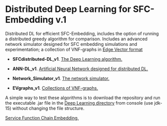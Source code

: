 # Distributed Deep Learning for SFC-Embedding v.1

Distributed DL for efficient SFC-Embedding, includes the option of running a distributed greedy algorithm for comparison. 
Includes an advanced network simulator designed for SFC embedding simulations and experimentation; 
a collection of VNF-graphs in [Edge Vector format](https://github.com/rodispantelis/EdgeVector) 

* **SFCdistributed-DL_v1**. [The Deep Learning algorithm.](SFCdistributed-DL_jar_doc)

* **ANN-DL_v1**. [Artificial Neural Network designed for distributed DL.](ANN-DL_jar_doc)

* **Network_Simulator_v1**. [The network simulator.](Network_Simulator_jar_doc)

* **EVgraphs_v1**. [Collections of VNF-graphs.](EVgraphs) 

A simple way to test these algorithms is to download the repository and run the executable .jar file in the [Deep Learning directory](SFCdistributed-DL_jar_doc) 
from console (use jdk-15) without changing the file structure.

 [Service Function Chain Embedding.](https://rodispantelis.github.io/SFC-Embedding/DataCenters)
 
 
